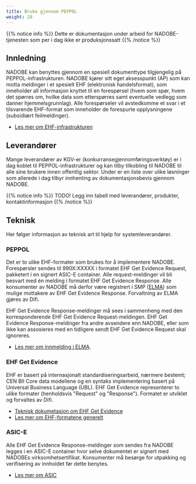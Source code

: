 ```yaml
---
title: Bruke gjennom PEPPOL
weight: 20
---
```


{{% notice info %}}
Dette er dokumentasjon under arbeid for NADOBE-tjenesten som per i dag ikke er produksjonssatt
{{% /notice %}}

## Innledning

NADOBE kan benyttes gjennom en spesiell dokumenttype tilgjengelig på PEPPOL-infrastrukturen. NADOBE kjører sitt eget aksesspunkt (AP) som kan motta meldinger i et spesielt EHF (elektronisk handelsformat), som inneholder all informasjon knyttet til en forespørsel (hvem som spør, hvem det spørres om, hvilke data som etterspørres samt eventuelle vedlegg som danner hjemmelsgrunnlag). Alle forespørseler vil avstedkomme et svar i et tilsvarende EHF-format som inneholder de forespurte opplysningene (subsidiært feilmeldinger).

* [Les mer om EHF-infrastrukturen](https://www.anskaffelser.no/verktoykasse-systemleverandorer/ehf-infrastruktur-kontraktsoppfolging/generelt-om-ehf-infrastruktur)

## Leverandører

Mange leverandører av KGV-er (konkurransegjennomføringsverktøy) er i dag koblet til PEPPOL-infrastrukturer og kan tilby tilkobling til NADOBE til alle sine brukere innen offentlig sektor. Under er en liste over ulike løsninger som allerede i dag tilbyr innhenting av dokumentasjonsbevis gjennom NADOBE.

{{% notice info %}}
TODO! Legg inn tabell med leverandører, produkter, kontaktinformasjon
{{% /notice %}}

## Teknisk

Her følger informasjon av teknisk art til hjelp for systemleverandører.

### PEPPOL

Det er to ulike EHF-formater som brukes for å implementere NADOBE. Forespørsler sendes til 990X:XXXXX i formatet EHF Get Evidence Request, pakketert i en signert ASIC-E container. Alle request-meldinger vil bli besvart med én melding i formatet EHF Get Evidence Response. Alle konsumenter av NADOBE må derfor være registrert i SMP ([ELMA](https://www.anskaffelser.no/verktoykasse-systemleverandorer/ehf-infrastruktur-kontraktsoppfolging/hva-er-elma)) som mulige mottakere av EHF Get Evidence Response. Forvaltning av ELMA gjøres av Difi.

EHF Get Evidence Response-meldinger må sees i sammenheng med den korresponderende EHF Get Evidence Request-meldingen. EHF Get Evidence Response-meldinger fra andre avsendere enn NADOBE, eller som ikke kan assosieres med en tidligere sendt EHF Get Evidence Request skal ignoreres.

* [Les mer om innmelding i ELMA](https://www.anskaffelser.no/ehf-infrastruktur-kontraktsoppfolging/hva-er-elma-smp/elma-inn-og-utmelding).

### EHF Get Evidence

EHF er basert på internasjonalt standardiseringsarbeid, nærmere bestemt; CEN BII Core data modellene og en syntaks implementering basert på Universal Business Language (UBL). EHF Get Evidence representerer to ulike formater (henholdsvis "Request" og "Response"). Formatet er utviklet og forvaltes av Difi.

* [Teknisk dokumetasjon om EHF Get Evidence](https://test-vefa.difi.no/ehf-pre/guide/getevidence/1.0/)
* [Les mer om EHF-formatene generelt](https://www.anskaffelser.no/digitalisering/verktoykasse-systemleverandorer/formater-ehf-bis)

### ASIC-E

Alle EHF Get Evidence Response-meldinger som sendes fra NADOBE legges i en ASIC-E container hvor selve dokumentet er signert med NADOBEs virksomhetsertifikat. Konsumenter må besørge for utpakking og verifisering av innholdet før dette benytes.

* [Les mer om ASIC](https://www.anskaffelser.no/verktoykasse-systemleverandorer/ehf-infrastruktur-kontraktsoppfolging/asic)